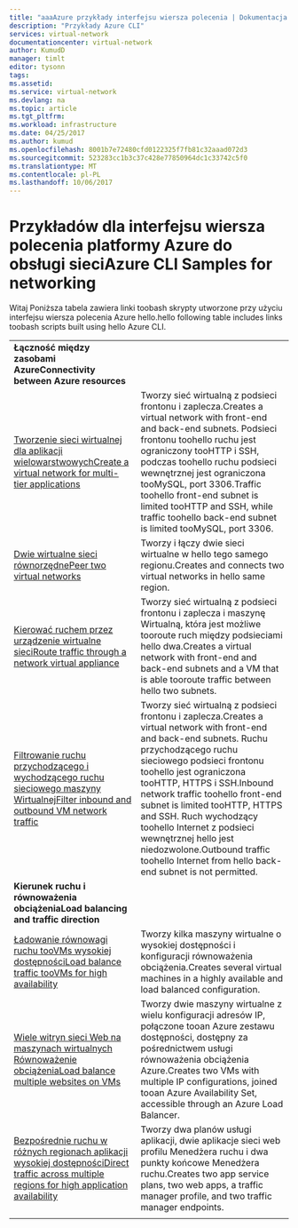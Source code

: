 ```yaml
---
title: "aaaAzure przykłady interfejsu wiersza polecenia | Dokumentacja firmy Microsoft"
description: "Przykłady Azure CLI"
services: virtual-network
documentationcenter: virtual-network
author: KumudD
manager: timlt
editor: tysonn
tags: 
ms.assetid: 
ms.service: virtual-network
ms.devlang: na
ms.topic: article
ms.tgt_pltfrm: 
ms.workload: infrastructure
ms.date: 04/25/2017
ms.author: kumud
ms.openlocfilehash: 8001b7e72480cfd0122325f7fb81c32aaad072d3
ms.sourcegitcommit: 523283cc1b3c37c428e77850964dc1c33742c5f0
ms.translationtype: MT
ms.contentlocale: pl-PL
ms.lasthandoff: 10/06/2017
---
```

# <a name="azure-cli-samples-for-networking"></a><span data-ttu-id="c499e-103">Przykładów dla interfejsu wiersza polecenia platformy Azure do obsługi sieci</span><span class="sxs-lookup"><span data-stu-id="c499e-103">Azure CLI Samples for networking</span></span>

<span data-ttu-id="c499e-104">Witaj Poniższa tabela zawiera linki toobash skrypty utworzone przy użyciu interfejsu wiersza polecenia Azure hello.</span><span class="sxs-lookup"><span data-stu-id="c499e-104">hello following table includes links toobash scripts built using hello Azure CLI.</span></span>

| | |
|-|-|
|<span data-ttu-id="c499e-105">**Łączność między zasobami Azure**</span><span class="sxs-lookup"><span data-stu-id="c499e-105">**Connectivity between Azure resources**</span></span>||
| [<span data-ttu-id="c499e-106">Tworzenie sieci wirtualnej dla aplikacji wielowarstwowych</span><span class="sxs-lookup"><span data-stu-id="c499e-106">Create a virtual network for multi-tier applications</span></span>](./scripts/virtual-network-cli-sample-multi-tier-application.md?toc=%2fazure%2fnetworking%2ftoc.json) | <span data-ttu-id="c499e-107">Tworzy sieć wirtualną z podsieci frontonu i zaplecza.</span><span class="sxs-lookup"><span data-stu-id="c499e-107">Creates a virtual network with front-end and back-end subnets.</span></span> <span data-ttu-id="c499e-108">Podsieci frontonu toohello ruchu jest ograniczony tooHTTP i SSH, podczas toohello ruchu podsieci wewnętrznej jest ograniczona tooMySQL, port 3306.</span><span class="sxs-lookup"><span data-stu-id="c499e-108">Traffic toohello front-end subnet is limited tooHTTP and SSH, while traffic toohello back-end subnet is limited tooMySQL, port 3306.</span></span> |
| [<span data-ttu-id="c499e-109">Dwie wirtualne sieci równorzędne</span><span class="sxs-lookup"><span data-stu-id="c499e-109">Peer two virtual networks</span></span>](./scripts/virtual-network-cli-sample-peer-two-virtual-networks.md?toc=%2fazure%2fnetworking%2ftoc.json) | <span data-ttu-id="c499e-110">Tworzy i łączy dwie sieci wirtualne w hello tego samego regionu.</span><span class="sxs-lookup"><span data-stu-id="c499e-110">Creates and connects two virtual networks in hello same region.</span></span> |
| [<span data-ttu-id="c499e-111">Kierować ruchem przez urządzenie wirtualne sieci</span><span class="sxs-lookup"><span data-stu-id="c499e-111">Route traffic through a network virtual appliance</span></span>](./scripts/virtual-network-cli-sample-route-traffic-through-nva.md?toc=%2fazure%2fnetworking%2ftoc.json) | <span data-ttu-id="c499e-112">Tworzy sieć wirtualną z podsieci frontonu i zaplecza i maszynę Wirtualną, która jest możliwe tooroute ruch między podsieciami hello dwa.</span><span class="sxs-lookup"><span data-stu-id="c499e-112">Creates a virtual network with front-end and back-end subnets and a VM that is able tooroute traffic between hello two subnets.</span></span> |
| [<span data-ttu-id="c499e-113">Filtrowanie ruchu przychodzącego i wychodzącego ruchu sieciowego maszyny Wirtualnej</span><span class="sxs-lookup"><span data-stu-id="c499e-113">Filter inbound and outbound VM network traffic</span></span>](./scripts/virtual-network-filter-network-traffic.md?toc=%2fazure%2fnetworking%2ftoc.json) | <span data-ttu-id="c499e-114">Tworzy sieć wirtualną z podsieci frontonu i zaplecza.</span><span class="sxs-lookup"><span data-stu-id="c499e-114">Creates a virtual network with front-end and back-end subnets.</span></span> <span data-ttu-id="c499e-115">Ruchu przychodzącego ruchu sieciowego podsieci frontonu toohello jest ograniczona tooHTTP, HTTPS i SSH.</span><span class="sxs-lookup"><span data-stu-id="c499e-115">Inbound network traffic toohello front-end subnet is limited tooHTTP, HTTPS and SSH.</span></span> <span data-ttu-id="c499e-116">Ruch wychodzący toohello Internet z podsieci wewnętrznej hello jest niedozwolone.</span><span class="sxs-lookup"><span data-stu-id="c499e-116">Outbound traffic toohello Internet from hello back-end subnet is not permitted.</span></span> |
|<span data-ttu-id="c499e-117">**Kierunek ruchu i równoważenia obciążenia**</span><span class="sxs-lookup"><span data-stu-id="c499e-117">**Load balancing and traffic direction**</span></span>||
| [<span data-ttu-id="c499e-118">Ładowanie równowagi ruchu tooVMs wysokiej dostępności</span><span class="sxs-lookup"><span data-stu-id="c499e-118">Load balance traffic tooVMs for high availability</span></span>](./scripts/load-balancer-linux-cli-sample-nlb.md?toc=%2fazure%2fnetworking%2ftoc.json) | <span data-ttu-id="c499e-119">Tworzy kilka maszyny wirtualne o wysokiej dostępności i konfiguracji równoważenia obciążenia.</span><span class="sxs-lookup"><span data-stu-id="c499e-119">Creates several virtual machines in a highly available and load balanced configuration.</span></span> |
| [<span data-ttu-id="c499e-120">Wiele witryn sieci Web na maszynach wirtualnych Równoważenie obciążenia</span><span class="sxs-lookup"><span data-stu-id="c499e-120">Load balance multiple websites on VMs</span></span>](./scripts/load-balancer-linux-cli-load-balance-multiple-websites-vm.md?toc=%2fazure%2fnetworking%2ftoc.json) | <span data-ttu-id="c499e-121">Tworzy dwie maszyny wirtualne z wielu konfiguracji adresów IP, połączone tooan Azure zestawu dostępności, dostępny za pośrednictwem usługi równoważenia obciążenia Azure.</span><span class="sxs-lookup"><span data-stu-id="c499e-121">Creates two VMs with multiple IP configurations, joined tooan Azure Availability Set, accessible through an Azure Load Balancer.</span></span> |
| [<span data-ttu-id="c499e-122">Bezpośrednie ruchu w różnych regionach aplikacji wysokiej dostępności</span><span class="sxs-lookup"><span data-stu-id="c499e-122">Direct traffic across multiple regions for high application availability</span></span>](./scripts/traffic-manager-cli-websites-high-availability.md?toc=%2fazure%2fnetworking%2ftoc.json) |  <span data-ttu-id="c499e-123">Tworzy dwa planów usługi aplikacji, dwie aplikacje sieci web profilu Menedżera ruchu i dwa punkty końcowe Menedżera ruchu.</span><span class="sxs-lookup"><span data-stu-id="c499e-123">Creates two app service plans, two web apps, a traffic manager profile, and two traffic manager endpoints.</span></span> |
| | |
